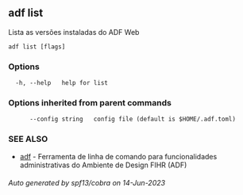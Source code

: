 ## adf list

Lista as versões instaladas do ADF Web

```
adf list [flags]
```

### Options

```
  -h, --help   help for list
```

### Options inherited from parent commands

```
      --config string   config file (default is $HOME/.adf.toml)
```

### SEE ALSO

* [adf](adf.md)	 - Ferramenta de linha de comando para funcionalidades administrativas do Ambiente de Design FIHR (ADF)

###### Auto generated by spf13/cobra on 14-Jun-2023
